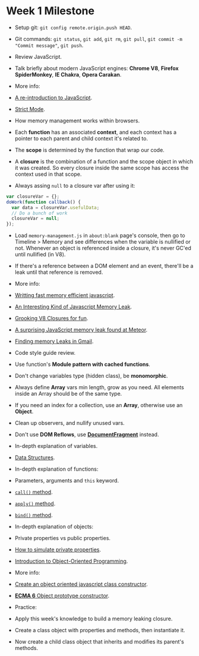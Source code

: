 Week 1 Milestone
===================

* Setup git: `git config remote.origin.push HEAD`.
 *  Git commands: `git status`, `git add`, `git rm`, `git pull`, `git commit -m "Commit message"`, `git push`.

* Review JavaScript.
 * Talk briefly about modern JavaScript engines: __Chrome V8__, __Firefox SpiderMonkey__, __IE Chakra__, __Opera Carakan__.
 * More info: 
 * [A re-introduction to JavaScript](https://developer.mozilla.org/en-US/docs/Web/JavaScript/A_re-introduction_to_JavaScript).
 * [Strict Mode](https://developer.mozilla.org/en-US/docs/Web/JavaScript/Reference/Strict_mode).

* How memory management works within browsers.
 * Each __function__ has an associated __context__, and each context has a pointer to each parent and child context it's related to.
 * The __scope__ is determined by the function that wrap our code.
 * A __closure__ is the combination of a function and the scope object in which it was created. So every closure inside the same scope has access the context used in that scope.
 * Always assing `null` to a closure var after using it:
```javascript
var closureVar = {};
doWork(function callback() {
  var data = closureVar.usefulData;
  // Do a bunch of work
  closureVar = null;
});
```
 * Load `memory-management.js` in `about:blank` page's console, then go to Timeline > Memory and see differences when the variable is nullified or not. Whenever an object is referenced inside a closure, it's never GC'ed until nullified (in V8).
 * If there's a reference between a DOM element and an event, there'll be a leak until that reference is removed.
 * More info: 
  * [Writting fast memory efficient javascript](http://www.smashingmagazine.com/2012/11/05/writing-fast-memory-efficient-javascript/).
  * [An Interesting Kind of Javascript Memory Leak](https://www.meteor.com/blog/2013/08/13/an-interesting-kind-of-javascript-memory-leak).
  * [Grooking V8 Closures for fun](http://mrale.ph/blog/2012/09/23/grokking-v8-closures-for-fun.html).
  * [A surprising JavaScript memory leak found at Meteor](http://point.davidglasser.net/2013/06/27/surprising-javascript-memory-leak.html).
  * [Finding memory Leaks in Gmail](https://docs.google.com/presentation/d/1wUVmf78gG-ra5aOxvTfYdiLkdGaR9OhXRnOlIcEmu2s/pub?start=false&loop=false&delayms=3000#slide=id.g1d65bdf6_0_0).

* Code style guide review.
 * Use function's __Module pattern with cached functions__.
 * Don't change variables type (hidden class), be __monomorphic__.
 * Always define __Array__ vars min length, grow as you need. All elements inside an Array should be of the same type.
 * If you need an index for a collection, use an __Array__, otherwise use an __Object__.
 * Clean up observers, and nullify unused vars.
 * Don't use __DOM Reflows__, use [__DocumentFragment__](https://developer.mozilla.org/en-US/docs/Web/API/DocumentFragment) instead.

* In-depth explanation of variables.
 * [Data Structures](https://developer.mozilla.org/en-US/docs/Web/JavaScript/Data_structures).

* In-depth explanation of functions:
 * Parameters, arguments and `this` keyword.
 * [`call()` method](https://developer.mozilla.org/en-US/docs/Web/JavaScript/Reference/Global_Objects/Function/call).
 * [`apply()` method](https://developer.mozilla.org/en-US/docs/Web/JavaScript/Reference/Global_Objects/Function/apply).
 * [`bind()` method](https://developer.mozilla.org/en-US/docs/Web/JavaScript/Reference/Global_Objects/Function/bind).

* In-depth explanation of objects:
 * Private properties vs public properties.
 * [How to simulate private properties](https://developer.mozilla.org/en-US/Add-ons/SDK/Guides/Contributor_s_Guide/Private_Properties).
 * [Introduction to Object-Oriented Programming](https://developer.mozilla.org/en-US/docs/Web/JavaScript/Introduction_to_Object-Oriented_JavaScript).
 * More info:
 * [Create an object oriented javascript class constructor](http://www.htmlgoodies.com/html5/tutorials/create-an-object-oriented-javascript-class-constructor.html).
 * [__ECMA 6__ Object prototype constructor](https://developer.mozilla.org/en-US/docs/Web/JavaScript/Reference/Global_Objects/Object/create).
 

* Practice:
 * Apply this week's knowledge to build a memory leaking closure.
 * Create a class object with properties and methods, then instantiate it.
 * Now create a child class object that inherits and modifies its parent's methods.